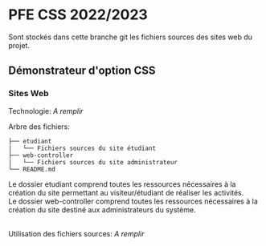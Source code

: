 # PFE CSS 2022/2023

Sont stockés dans cette branche git les fichiers sources des sites web du projet.

## Démonstrateur d'option CSS

### Sites Web 

Technologie: *A remplir*

Arbre des fichiers:

    ├── etudiant
    |   └── Fichiers sources du site étudiant
    ├── web-controller
    |   └── Fichiers sources du site administrateur
    └── README.md

Le dossier etudiant comprend toutes les ressources nécessaires à la création du site permettant au visiteur/étudiant de réaliser les activités.<br/>
Le dossier web-controller comprend toutes les ressources nécessaires à la création du site destiné aux administrateurs du système.<br/><br/>

Utilisation des fichiers sources: *A remplir*
